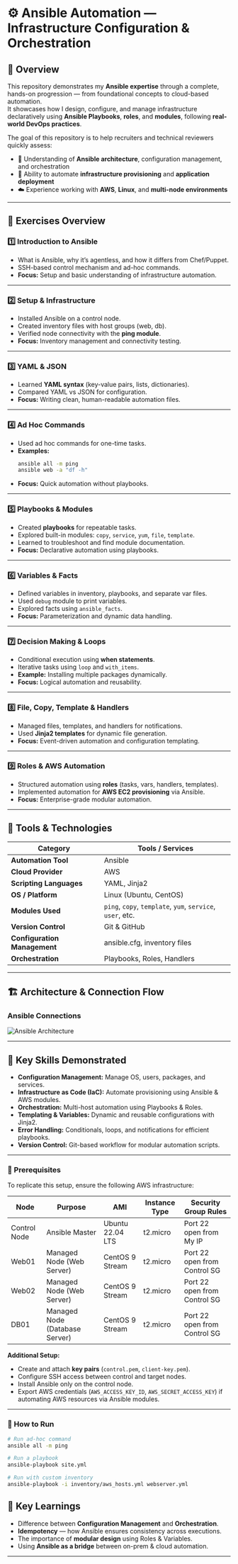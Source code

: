 # ⚙️ Ansible Automation — Infrastructure Configuration & Orchestration

## 📘 Overview
This repository demonstrates my **Ansible expertise** through a complete, hands-on progression — from foundational concepts to cloud-based automation.  
It showcases how I design, configure, and manage infrastructure declaratively using **Ansible Playbooks**, **roles**, and **modules**, following **real-world DevOps practices**.

The goal of this repository is to help recruiters and technical reviewers quickly assess:

- 🧠 Understanding of **Ansible architecture**, configuration management, and orchestration
- 🧩 Ability to automate **infrastructure provisioning** and **application deployment**
- ☁️ Experience working with **AWS**, **Linux**, and **multi-node environments**

---

## 🧩 Exercises Overview

### 1️⃣ Introduction to Ansible
- What is Ansible, why it’s agentless, and how it differs from Chef/Puppet.
- SSH-based control mechanism and ad-hoc commands.
- **Focus:** Setup and basic understanding of infrastructure automation.

---

### 2️⃣ Setup & Infrastructure
- Installed Ansible on a control node.
- Created inventory files with host groups (web, db).
- Verified node connectivity with the **ping module**.
- **Focus:** Inventory management and connectivity testing.

---

### 3️⃣ YAML & JSON
- Learned **YAML syntax** (key-value pairs, lists, dictionaries).
- Compared YAML vs JSON for configuration.
- **Focus:** Writing clean, human-readable automation files.

---

### 4️⃣ Ad Hoc Commands
- Used ad hoc commands for one-time tasks.
- **Examples:**
  ```bash
  ansible all -m ping
  ansible web -a "df -h"
  ```
- **Focus:** Quick automation without playbooks.

---

### 5️⃣ Playbooks & Modules
- Created **playbooks** for repeatable tasks.
- Explored built-in modules: `copy`, `service`, `yum`, `file`, `template`.
- Learned to troubleshoot and find module documentation.
- **Focus:** Declarative automation using playbooks.

---

### 6️⃣ Variables & Facts
- Defined variables in inventory, playbooks, and separate var files.
- Used `debug` module to print variables.
- Explored facts using `ansible_facts`.
- **Focus:** Parameterization and dynamic data handling.

---

### 7️⃣ Decision Making & Loops
- Conditional execution using **when statements**.
- Iterative tasks using `loop` and `with_items`.
- **Example:** Installing multiple packages dynamically.
- **Focus:** Logical automation and reusability.

---

### 8️⃣ File, Copy, Template & Handlers
- Managed files, templates, and handlers for notifications.
- Used **Jinja2 templates** for dynamic file generation.
- **Focus:** Event-driven automation and configuration templating.

---

### 9️⃣ Roles & AWS Automation
- Structured automation using **roles** (tasks, vars, handlers, templates).
- Implemented automation for **AWS EC2 provisioning** via Ansible.
- **Focus:** Enterprise-grade modular automation.

---

## 🧰 Tools & Technologies

| **Category** | **Tools / Services** |
|---------------|----------------------|
| **Automation Tool** | Ansible |
| **Cloud Provider** | AWS |
| **Scripting Languages** | YAML, Jinja2 |
| **OS / Platform** | Linux (Ubuntu, CentOS) |
| **Modules Used** | `ping`, `copy`, `template`, `yum`, `service`, `user`, etc. |
| **Version Control** | Git & GitHub |
| **Configuration Management** | ansible.cfg, inventory files |
| **Orchestration** | Playbooks, Roles, Handlers |

---

## 🏗️ Architecture & Connection Flow

### **Ansible Connections**
![Ansible Architecture](ansible_architecture.png)

---

## 🧩 Key Skills Demonstrated

- **Configuration Management:** Manage OS, users, packages, and services.
- **Infrastructure as Code (IaC):** Automate provisioning using Ansible & AWS modules.
- **Orchestration:** Multi-host automation using Playbooks & Roles.
- **Templating & Variables:** Dynamic and reusable configurations with Jinja2.
- **Error Handling:** Conditionals, loops, and notifications for efficient playbooks.
- **Version Control:** Git-based workflow for modular automation scripts.

---

### 🧩 Prerequisites

To replicate this setup, ensure the following AWS infrastructure:

| **Node** | **Purpose** | **AMI** | **Instance Type** | **Security Group Rules** |
|-----------|--------------|----------|------------------|---------------------------|
| Control Node | Ansible Master | Ubuntu 22.04 LTS | t2.micro | Port 22 open from My IP |
| Web01 | Managed Node (Web Server) | CentOS 9 Stream | t2.micro | Port 22 open from Control SG |
| Web02 | Managed Node (Web Server) | CentOS 9 Stream | t2.micro | Port 22 open from Control SG |
| DB01 | Managed Node (Database Server) | CentOS 9 Stream | t2.micro | Port 22 open from Control SG |

**Additional Setup:**
- Create and attach **key pairs** (`control.pem`, `client-key.pem`).
- Configure SSH access between control and target nodes.
- Install Ansible only on the control node.
- Export AWS credentials (`AWS_ACCESS_KEY_ID`, `AWS_SECRET_ACCESS_KEY`) if automating AWS resources via Ansible modules.


---

### 🚀 How to Run
```bash
# Run ad-hoc command
ansible all -m ping

# Run a playbook
ansible-playbook site.yml

# Run with custom inventory
ansible-playbook -i inventory/aws_hosts.yml webserver.yml
```

## 🧠 Key Learnings

- Difference between **Configuration Management** and **Orchestration**.
- **Idempotency** — how Ansible ensures consistency across executions.
- The importance of **modular design** using Roles & Variables.
- Using **Ansible as a bridge** between on-prem & cloud automation.

---